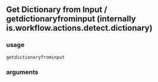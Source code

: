 
## Get Dictionary from Input / getdictionaryfrominput (internally is.workflow.actions.detect.dictionary)

### usage
`getdictionaryfrominput `

### arguments

